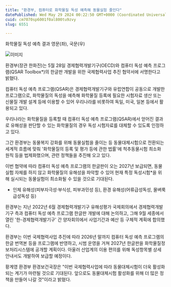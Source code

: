 ```yaml
---
title: "환경부, 컴퓨터로 화학물질 독성 예측해 동물실험 줄인다"
datePublished: Wed May 29 2024 00:22:50 GMT+0000 (Coordinated Universal Time)
cuid: cm7070sp6001f0al800tu9zvy
slug: 6551

---
```



화학물질 독성 예측 결과 영문(좌), 국문(우)

![이미지](https://cdn.hashnode.com/res/hashnode/image/upload/v1739260879296/2cdf5757-bb3c-4ae0-9c59-048edd42dddd.png)

환경부(장관 한화진)는 5월 28일 경제협력개발기구(OECD)와 컴퓨터 독성 예측 프로그램(QSAR Toolbox*)의 한글판 개발을 위한 국제협력사업 추진 협약서에 서명한다고 밝혔다.

컴퓨터 독성 예측 프로그램(QSAR)은 경제협력개발기구와 유럽연합이 공동으로 개발한 프로그램으로, 화학물질의 독성을 예측해 화학물질 등록에 필요한 시험자료 생산 또는 신물질 개발 설계 등에 이용할 수 있어 우리나라를 비롯하여 독일, 미국, 일본 등에서 활용되고 있다.

우리나라는 화학물질을 등록할 때 컴퓨터 독성 예측 프로그램(QSAR)에서 얻어진 결과로 유해성을 판단할 수 있는 화학물질의 경우 독성 시험자료를 대체할 수 있도록 인정하고 있다.

그간 환경부는 동물복지 강화를 위해 동물실험을 줄이는 등 동물대체시험으로 전환되는 세계적 흐름에 맞춰 '화학물질의 등록 및 평가 등에 관한 법률'에 척추동물시험 최소화 원칙 등을 법제화했으며, 관련 정책들을 추진해 오고 있다.

이번 협약에 따라 컴퓨터 독성 예측 프로그램의 한글판이 오는 2027년 보급되면, 동물실험 자체를 하지 않고 화학물질의 유해성을 파악할 수 있어 현재 특정 독성시험*을 위해 실시되는 동물실험이 최소화될 수 있을 것으로 기대된다.

* 인체 유해성(피부자극성·부식성, 피부과민성 등), 환경 유해성(어류급성독성, 물벼룩급성독성 등)

환경부는 지난 2022년 6월 경제협력개발기구 유해성평가 국제회의에서 경제협력개발기구 측과 컴퓨터 독성 예측 프로그램 한글판 개발에 대해 논의하고, 그해 9월 세종에서 열린 '한-경제협력개발기구' 간 양자회의에서 사업기간과 예산 등 구체적 계획에 합의했다.

환경부는 이번 국제협력사업 추진에 따라 2026년 말까지 컴퓨터 독성 예측 프로그램의 한글 번역본 등을 프로그램에 반영하고, 시범 운영을 거쳐 2027년 한글판을 화학물질정보처리시스템에 공개할 계획이다. 아울러 산업계의 이용 편의를 위해 독성항목별 상세 안내서도 개발하여 보급할 예정이다.

황계영 환경부 환경보건국장은 "이번 국제협력사업에 따라 동물대체시험이 더욱 활성화되는 계기가 마련될 것으로 기대된다. 앞으로도 동물대체시험 활성화를 위해 더 많은 정책을 만들어 나갈 것"이라고 밝혔다.